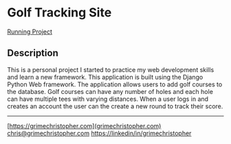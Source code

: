 # Golf Tracking Site

[Running Project](http://golf.grimechristopher.com)

## Description

This is a personal project I started to practice my web development skills and learn a new framework. This application is built using the Django Python Web framework.
The application allows users to add golf courses to the database. Golf courses can have any number of holes and each hole can have multiple tees with varying distances.
When a user logs in and creates an account the user can the create a new round to track their score. 

---
[https://grimechristopher.com](grimechristopher.com)
[chris@grimechristopher.com](chris@grimechristopher.com)
[https://linkedin/in/grimechristopher](linkedin/in/grimechristopher)
